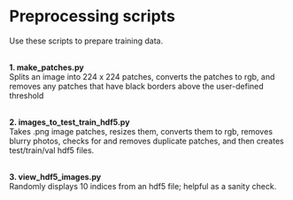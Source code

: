 # Preprocessing scripts

Use these scripts to prepare training data. <br><br>

**1. make_patches.py** <br>
Splits an image into 224 x 224 patches, converts the patches to rgb, and removes any patches that have black borders above the user-defined threshold<br><br>

**2. images_to_test_train_hdf5.py**<br>
Takes .png image patches, resizes them, converts them to rgb, removes blurry photos, checks for and removes duplicate patches, and then creates test/train/val hdf5 files.<br><br>

**3. view_hdf5_images.py**<br>
Randomly displays 10 indices from an hdf5 file; helpful as a sanity check.<br><br>
